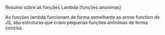 Resumo sobre as funções Lambda (funções anonimas)

As funções lambda funcionam de forma semelhante as arrow function do JS, são
estruturas que criam pequenas funções anônimas de forma concisa.

